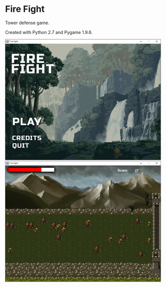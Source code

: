 # Fire Fight
Tower defense game.

Created with Python 2.7 and Pygame 1.9.6.

<img src="https://github.com/anthfgreco/Fire-Fight-Game/blob/master/img/screenshot2.png?raw=true"/>

<img src="https://github.com/anthfgreco/Fire-Fight-Game/blob/master/img/screenshot1.png?raw=true"/>

